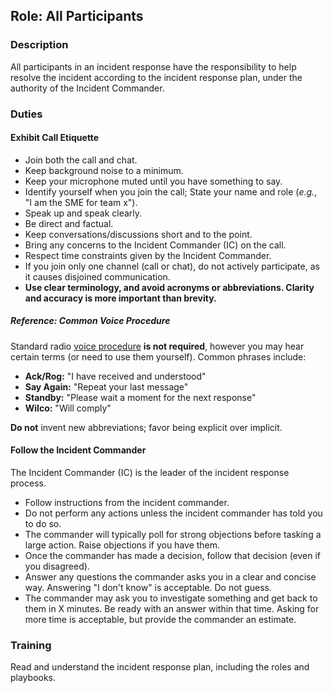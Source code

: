 ## Role: All Participants

### Description

All participants in an incident response have the responsibility to help resolve the incident according to the incident response plan, under the authority of the Incident Commander.

### Duties

#### Exhibit Call Etiquette

* Join both the call and chat.
* Keep background noise to a minimum.
* Keep your microphone muted until you have something to say.
* Identify yourself when you join the call; State your name and role (_e.g._, "I am the SME for team x").
* Speak up and speak clearly.
* Be direct and factual.
* Keep conversations/discussions short and to the point.
* Bring any concerns to the Incident Commander (IC) on the call.
* Respect time constraints given by the Incident Commander.
* If you join only one channel (call or chat), do not actively participate, as it causes disjoined communication.
* **Use clear terminology, and avoid acronyms or abbreviations. Clarity and accuracy is more important than brevity.**

##### Reference: Common Voice Procedure

Standard radio [voice procedure](https://en.wikipedia.org/wiki/Voice_procedure#Words_in_voice_procedure) **is not required**, however you may hear certain terms (or need to use them yourself). Common phrases include:

* **Ack/Rog:** "I have received and understood"
* **Say Again:** "Repeat your last message"
* **Standby:** "Please wait a moment for the next response"
* **Wilco:** "Will comply"

**Do not** invent new abbreviations; favor being explicit over implicit.

#### Follow the Incident Commander

The Incident Commander (IC) is the leader of the incident response process.

* Follow instructions from the incident commander.
* Do not perform any actions unless the incident commander has told you to do so.
* The commander will typically poll for strong objections before tasking a large action. Raise objections if you have them.
* Once the commander has made a decision, follow that decision (even if you disagreed).
* Answer any questions the commander asks you in a clear and concise way.  Answering "I don't know" is acceptable. Do not guess.
* The commander may ask you to investigate something and get back to them in X minutes. Be ready with an answer within that time.  Asking for more time is acceptable, but provide the commander an estimate.

### Training

Read and understand the incident response plan, including the roles and playbooks.

